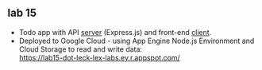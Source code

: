 ## lab 15

- Todo app with API [server](src/server/) (Express.js) and front-end [client](src/client/).
- Deployed to Google Cloud - using App Engine Node.js Environment and Cloud Storage to read and write data:<br>
https://lab15-dot-leck-lex-labs.ey.r.appspot.com/
